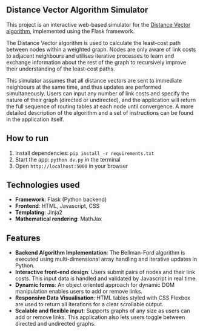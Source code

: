 ## Distance Vector Algorithm Simulator
This project is an interactive web-based simulator for the [Distance Vector algorithm](https://en.wikipedia.org/wiki/Distance-vector_routing_protocol), implemented using the Flask framework. 

The Distance Vector algorithm is used to calculate the least-cost path between nodes within a weighted graph. Nodes are only aware of link costs to adjacent neighbours and utilises iterative processes to learn and exchange information about the rest of the graph to recursively improve their understanding of the least-cost paths.

This simulator assumes that all distance vectors are sent to immediate neighbours at the same time, and thus updates are performed simultaneously. Users can input any number of link costs and specify the nature of their graph (directed or undirected), and the application will return the full sequence of routing tables at each node until convergence. A more detailed description of the algorithm and a set of instructions can be found in the application itself.


## How to run
1. Install dependencies: `pip install -r requirements.txt`
2. Start the app: `python dv.py` in the terminal
3. Open `http://localhost:5000` in your browser

## Technologies used
- **Framework**: Flask (Python backend)
- **Frontend**: HTML, Javascript, CSS
- **Templating**: Jinja2
- **Mathematical rendering**: MathJax


## Features

- **Backend Algorithm Implementation**: The Bellman-Ford algorithm is executed using multi-dimensional array handling and iterative updates in Python.
- **Interactive front-end design**: Users submit pairs of nodes and their link costs. This input data is handled and validated by Javascript in real time.
- **Dynamic forms**: An object oriented approach for dynamic DOM manipulation enables users to add or remove links.
- **Responsive Data Visualisation**: HTML tables styled with CSS Flexbox are used to return all iterations for a clear scrollable output.
- **Scalable and flexible input**: Supports graphs of any size as users can add or remove links. This application also lets users toggle between directed and undirected graphs. 

